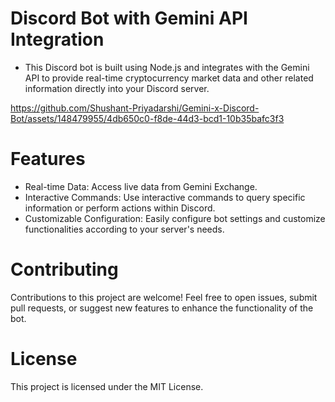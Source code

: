 # Discord Bot with Gemini API Integration
- This Discord bot is built using Node.js and integrates with the Gemini API to provide real-time cryptocurrency market data and other related information directly into your Discord server.

https://github.com/Shushant-Priyadarshi/Gemini-x-Discord-Bot/assets/148479955/4db650c0-f8de-44d3-bcd1-10b35bafc3f3

# Features
- Real-time Data: Access live data from Gemini Exchange.
- Interactive Commands: Use interactive commands to query specific information or perform actions within Discord.
- Customizable Configuration: Easily configure bot settings and customize functionalities according to your server's needs.

# Contributing
Contributions to this project are welcome! Feel free to open issues, submit pull requests, or suggest new features to enhance the functionality of the bot.

# License
This project is licensed under the MIT License.
